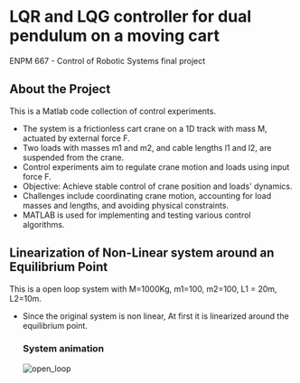 # LQR and LQG controller for dual pendulum on a moving cart
ENPM 667 - Control of Robotic Systems final project

## About the Project
This is a Matlab code collection of control experiments.

- The system is a frictionless cart crane on a 1D track with mass M, actuated by external force F.
- Two loads with masses m1 and m2, and cable lengths l1 and l2, are suspended from the crane.
- Control experiments aim to regulate crane motion and loads using input force F.
- Objective: Achieve stable control of crane position and loads' dynamics.
- Challenges include coordinating crane motion, accounting for load masses and lengths, and avoiding physical constraints.
- MATLAB is used for implementing and testing various control algorithms.

## Linearization of Non-Linear system around an Equilibrium Point

This is a open loop system with M=1000Kg, m1=100, m2=100, L1 = 20m, L2=10m.
- Since the original system is non linear, At first it is linearized around the equilibrium point.

  ###                                              System animation
  ![open_loop](https://github.com/sriramprasadkothapalli/LQR-and-LQG-control-for-double-pendulum-on-moving-cart/assets/143056659/9c944dd7-fd5f-4bbd-bcf3-7b98d1e4e301)



